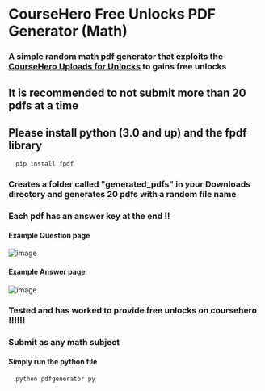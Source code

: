 # CourseHero Free Unlocks PDF Generator (Math)
### A simple random math pdf generator that exploits the [CourseHero Uploads for Unlocks](https://www.coursehero.com/upload/) to gains free unlocks
## It is recommended to not submit more than 20 pdfs at a time 

## Please install python (3.0 and up) and the fpdf library
      pip install fpdf

### Creates a folder called "generated_pdfs" in your Downloads directory and generates 20 pdfs with a random file name
### Each pdf has an answer key at the end ‼️

#### Example Question page
![image](https://github.com/sankeer-28/CH-PDF-GEN/assets/112449287/80ae697b-43ff-4460-83f3-67e5de8e278c)
#### Example Answer page
![image](https://github.com/sankeer-28/CH-PDF-GEN/assets/112449287/6b6d684f-7cd7-4c80-839e-488d805e04f7)


### Tested and has worked to provide free unlocks on coursehero ‼️‼️‼️
### Submit as any math subject
#### Simply run the python file 
      python pdfgenerator.py
